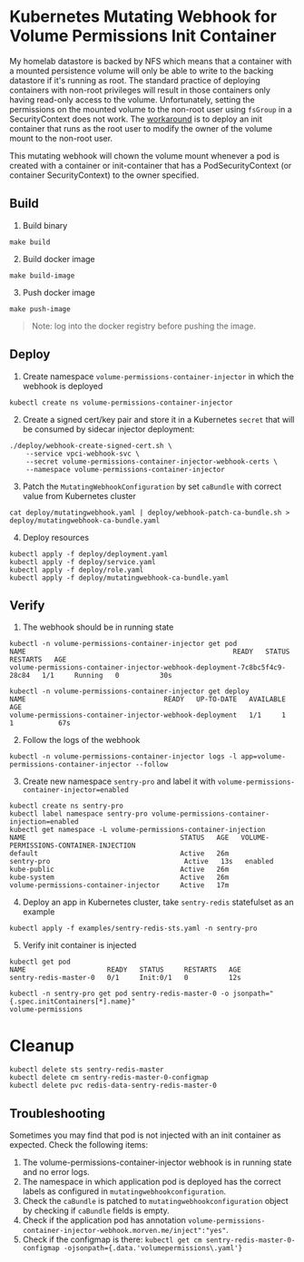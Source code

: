 # Kubernetes Mutating Webhook for Volume Permissions Init Container

My homelab datastore is backed by NFS which means that a container with a mounted persistence volume will only be able
to write to the backing datastore if it's running as root. The standard practice of deploying containers with non-root
privileges will result in those containers only having read-only access to the volume. Unfortunately, setting the
permissions on the mounted volume to the non-root user using `fsGroup` in a SecurityContext does not work. The
[workaround](https://docs.bitnami.com/tutorials/work-with-non-root-containers/) is to deploy an init container that runs
as the root user to modify the owner of the volume mount to the non-root user.

This mutating webhook will chown the volume mount whenever a pod is created with a container or init-container that
has a PodSecurityContext (or container SecurityContext) to the owner specified.

## Build

1. Build binary

```shell
make build
```

2. Build docker image

```shell
make build-image
```   

3. Push docker image

```shell
make push-image
```

> Note: log into the docker registry before pushing the image.

## Deploy

1. Create namespace `volume-permissions-container-injector` in which the webhook is deployed

```shell
kubectl create ns volume-permissions-container-injector
```

2. Create a signed cert/key pair and store it in a Kubernetes `secret` that will be consumed by sidecar injector deployment:

```shell
./deploy/webhook-create-signed-cert.sh \
    --service vpci-webhook-svc \
    --secret volume-permissions-container-injector-webhook-certs \
    --namespace volume-permissions-container-injector
```

3. Patch the `MutatingWebhookConfiguration` by set `caBundle` with correct value from Kubernetes cluster

```shell
cat deploy/mutatingwebhook.yaml | deploy/webhook-patch-ca-bundle.sh > deploy/mutatingwebhook-ca-bundle.yaml
```

4. Deploy resources

```shell
kubectl apply -f deploy/deployment.yaml
kubectl apply -f deploy/service.yaml
kubectl apply -f deploy/role.yaml
kubectl apply -f deploy/mutatingwebhook-ca-bundle.yaml
```

## Verify

1. The webhook should be in running state

```shell
kubectl -n volume-permissions-container-injector get pod
NAME                                                   READY   STATUS    RESTARTS   AGE
volume-permissions-container-injector-webhook-deployment-7c8bc5f4c9-28c84   1/1     Running   0          30s
```

```shell
kubectl -n volume-permissions-container-injector get deploy
NAME                                  READY   UP-TO-DATE   AVAILABLE   AGE
volume-permissions-container-injector-webhook-deployment   1/1     1            1           67s
```

2. Follow the logs of the webhook

```shell
kubectl -n volume-permissions-container-injector logs -l app=volume-permissions-container-injector --follow
```

3. Create new namespace `sentry-pro` and label it with `volume-permissions-container-injector=enabled`

```shell
kubectl create ns sentry-pro
kubectl label namespace sentry-pro volume-permissions-container-injection=enabled
kubectl get namespace -L volume-permissions-container-injection
NAME                                      STATUS   AGE   VOLUME-PERMISSIONS-CONTAINER-INJECTION
default                                   Active   26m
sentry-pro                                 Active   13s   enabled
kube-public                               Active   26m
kube-system                               Active   26m
volume-permissions-container-injector     Active   17m
```

4. Deploy an app in Kubernetes cluster, take `sentry-redis` statefulset as an example

```shell
kubectl apply -f examples/sentry-redis-sts.yaml -n sentry-pro
```

5. Verify init container is injected

```shell
kubectl get pod
NAME                    READY   STATUS     RESTARTS   AGE
sentry-redis-master-0   0/1     Init:0/1   0          12s
```

```shell
kubectl -n sentry-pro get pod sentry-redis-master-0 -o jsonpath="{.spec.initContainers[*].name}"
volume-permissions
```

# Cleanup

```shell
kubectl delete sts sentry-redis-master
kubectl delete cm sentry-redis-master-0-configmap
kubectl delete pvc redis-data-sentry-redis-master-0
```

## Troubleshooting

Sometimes you may find that pod is not injected with an init container as expected. Check the following items:

1. The volume-permissions-container-injector webhook is in running state and no error logs.
2. The namespace in which application pod is deployed has the correct labels as configured in `mutatingwebhookconfiguration`.
3. Check the `caBundle` is patched to `mutatingwebhookconfiguration` object by checking if `caBundle` fields is empty.
4. Check if the application pod has annotation `volume-permissions-container-injector-webhook.morven.me/inject":"yes"`.
5. Check if the configmap is there: `kubectl get cm sentry-redis-master-0-configmap -ojsonpath={.data.'volumepermissions\.yaml'}`
